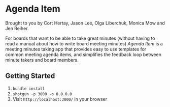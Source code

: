 Agenda Item
=============

Brought to you by Cort Hertay, Jason Lee, Olga Liberchuk, Monica Mow and Jen Reiher.

For boards that want to be able to take great minutes (without having to read a manual about how to write board meeting minutes) *Agenda Item* is a meeting minutes taking app that provides easy to use templates for common meeting agenda items, and simplifies the feedback loop between minute takers and board members.

## Getting Started

1. `bundle install`
2. `shotgun -p 3000 -o 0.0.0.0`
3. Visit `http://localhost:3000/` in your browser


